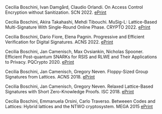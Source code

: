 Cecilia Boschini, Ivan Damgård, Claudio Orlandi. On Access Control Encryption without Sanitization. SCN 2022. [ePrint](https://eprint.iacr.org/2022/854.pdf)

Cecilia Boschini, Akira Takahashi, Mehdi Tibouchi. MuSig-L: Lattice-Based Multi-Signature With Single-Round Online Phase. CRYPTO 2022. [ePrint]()

Cecilia Boschini, Dario Fiore, Elena Pagnin. Progressive and Efficient Verification for Digital Signatures. ACNS 2022. [ePrint](https://eprint.iacr.org/2021/832.pdf)

Cecilia Boschini, Jan Camenisch, Max Ovsiankin, Nicholas Spooner. Efficient Post-quantum SNARKs for RSIS and RLWE and Their Applications to Privacy. PQCrypto 2020. [ePrint](https://eprint.iacr.org/2020/1190.pdf)

Cecilia Boschini, Jan Camenisch, Gregory Neven. Floppy-Sized Group Signatures from Lattices. ACNS 2018. [ePrint](https://eprint.iacr.org/2018/453.pdf)

Cecilia Boschini, Jan Camenisch, Gregory Neven. Relaxed Lattice-Based Signatures with Short Zero-Knowledge Proofs. ISC 2018. [ePrint](https://eprint.iacr.org/2017/1123.pdf)

Cecilia Boschini, Emmanuela Orsini, Carlo Traverso. Betweeen Codes and Lattices: Hybrid lattices and the NTWO cryptosystem. MEGA 2015 [ePrint](https://cseao.github.io/papr/MEGA2015.pdf)
